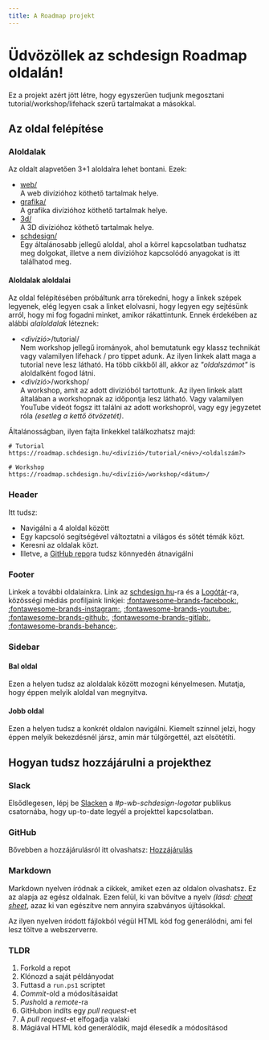 ```yaml
---
title: A Roadmap projekt
---
```


# Üdvözöllek az schdesign Roadmap oldalán!

Ez a projekt azért jött létre, hogy egyszerűen tudjunk megosztani tutorial/workshop/lifehack szerű tartalmakat a másokkal.

## Az oldal felépítése

### Aloldalak

Az oldalt alapvetően 3+1 aloldalra lehet bontani. Ezek:

- [web/](./web/)<br>
    A web divízióhoz köthető tartalmak helye.
- [grafika/](./grafika/)<br>
    A grafika divízióhoz köthető tartalmak helye.
- [3d/](./3d/)<br>
    A 3D divízióhoz köthető tartalmak helye.
- [schdesign/](./schdesign/)<br>
    Egy általánosabb jellegű aloldal, ahol a körrel kapcsolatban tudhatsz meg dolgokat, illetve a nem divízióhoz kapcsolódó anyagokat is itt találhatod meg.

#### Aloldalak aloldalai

Az oldal felépítésében próbáltunk arra törekedni, hogy a linkek szépek legyenek, elég legyen csak a linket elolvasni, hogy legyen egy sejtésünk arról, hogy mi fog fogadni minket, amikor rákattintunk. Ennek érdekében az alábbi *alaloldalak* léteznek:

- *<divízió\>*/tutorial/<br>
    Nem workshop jellegű irományok, ahol bemutatunk egy klassz technikát vagy valamilyen lifehack / pro tippet adunk. Az ilyen linkek alatt maga a tutorial neve lesz látható. Ha több cikkből áll, akkor az *"oldalszámot"* is aloldalként fogod látni.
- *<divízió\>*/workshop/<br>
    A workshop, amit az adott divízióból tartottunk. Az ilyen linkek alatt általában a workshopnak az időpontja lesz látható. Vagy valamilyen YouTube videót fogsz itt találni az adott workshopról, vagy egy jegyzetet róla *(esetleg a kettő ötvözetét)*.

Általánosságban, ilyen fajta linkekkel találkozhatsz majd:

```text
# Tutorial
https://roadmap.schdesign.hu/<divízió>/tutorial/<név>/<oldalszám?>

# Workshop
https://roadmap.schdesign.hu/<divízió>/workshop/<dátum>/
```

### Header

Itt tudsz:

- Navigálni a 4 aloldal között
- Egy kapcsoló segítségével változtatni a világos és sötét témák közt.
- Keresni az oldalak közt.
- Illetve, a [GitHub repo](https://github.com/simonyiszk/schdesign-roadmap)ra tudsz könnyedén átnavigálni

### Footer

Linkek a további oldalainkra. Link az [schdesign.hu](https://schdesign.hu/)-ra és a [Logótár](https://logotar.schdesign.hu/)-ra, közösségi médiás profiljaink linkjei: [:fontawesome-brands-facebook:](https://www.facebook.com/schdesignbme/), [:fontawesome-brands-instagram:](https://www.instagram.com/schdesign.hu/), [:fontawesome-brands-youtube:](https://www.youtube.com/channel/UCrpoUHr-I8VjjLgXUz-AV6Q), [:fontawesome-brands-github:](https://github.com/simonyiszk), [:fontawesome-brands-gitlab:](https://git.sch.bme.hu/schdesign), [:fontawesome-brands-behance:](https://www.behance.net/wearethesds/).

### Sidebar

#### Bal oldal

Ezen a helyen tudsz az aloldalak között mozogni kényelmesen. Mutatja, hogy éppen melyik aloldal van megnyitva.

#### Jobb oldal

Ezen a helyen tudsz a konkrét oldalon navigálni. Kiemelt színnel jelzi, hogy éppen melyik bekezdésnél jársz, amin már túlgörgettél, azt elsötétíti.

## Hogyan tudsz hozzájárulni a projekthez

### Slack

Elsődlegesen, lépj be [Slacken](https://schdesign.slack.com/archives/C019S43GNC8) a *#p-wb-schdesign-logotar* publikus csatornába, hogy up-to-date legyél a projekttel kapcsolatban.

### GitHub

Bővebben a hozzájárulásról itt olvashatsz: [Hozzájárulás](/schdesign/tutorial/hozzajarulas/)

### Markdown

Markdown nyelven íródnak a cikkek, amiket ezen az oldalon olvashatsz. Ez az alapja az egész oldalnak. Ezen felül, ki van bővítve a nyelv *(lásd: [cheat sheet](./schdesign/tutorial/markdown-cheatsheet/)*, azaz ki van egészítve nem annyira szabványos újításokkal.

Az ilyen nyelven íródott fájlokból végül HTML kód fog generálódni, ami fel lesz töltve a webszerverre.

### TLDR

1. Forkold a repot
2. Klónozd a saját példányodat
3. Futtasd a `run.ps1` scriptet
4. <i>Commit</i>-old a módosításaidat
5. <i>Push</i>old a <i>remote</i>-ra
6. GitHubon indíts egy <i>pull request</i>-et
7. A <i>pull request</i>-et elfogadja valaki
8. Mágiával HTML kód generálódik, majd élesedik a módosításod
